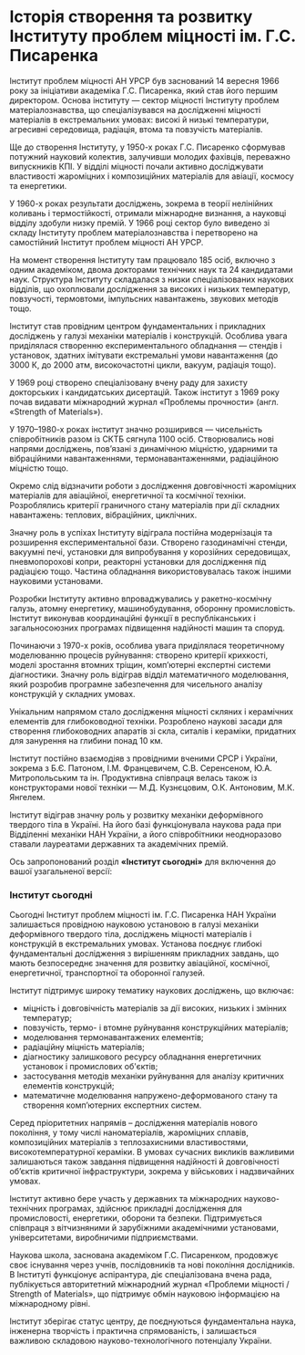 # Історія створення та розвитку Інституту проблем міцності ім. Г.С. Писаренка

Інститут проблем міцності АН УРСР був заснований 14 вересня 1966 року за ініціативи академіка Г.С. Писаренка, який став його першим директором. Основа інституту — сектор міцності Інституту проблем матеріалознавства, що спеціалізувався на дослідженні міцності матеріалів в екстремальних умовах: високі й низькі температури, агресивні середовища, радіація, втома та повзучість матеріалів.

Ще до створення Інституту, у 1950-х роках Г.С. Писаренко сформував потужний науковий колектив, залучивши молодих фахівців, переважно випускників КПІ. У відділі міцності почали активно досліджувати властивості жароміцних і композиційних матеріалів для авіації, космосу та енергетики.

У 1960-х роках результати досліджень, зокрема в теорії нелінійних коливань і термостійкості, отримали міжнародне визнання, а науковці відділу здобули низку премій. У 1966 році сектор було виведено зі складу Інституту проблем матеріалознавства і перетворено на самостійний Інститут проблем міцності АН УРСР.

На момент створення Інституту там працювало 185 осіб, включно з одним академіком, двома докторами технічних наук та 24 кандидатами наук. Структура Інституту складалася з низки спеціалізованих наукових відділів, що охоплювали дослідження за високих і низьких температур, повзучості, термовтоми, імпульсних навантажень, звукових методів тощо.

Інститут став провідним центром фундаментальних і прикладних досліджень у галузі механіки матеріалів і конструкцій. Особлива увага приділялася створенню експериментального обладнання — стендів і установок, здатних імітувати екстремальні умови навантаження (до 3000 К, до 2000 атм, високочастотні цикли, вакуум, радіація тощо).

У 1969 році створено спеціалізовану вчену раду для захисту докторських і кандидатських дисертацій. Також інститут з 1969 року почав видавати міжнародний журнал «Проблемы прочности» (англ. «Strength of Materials»).

У 1970–1980-х роках інститут значно розширився — чисельність співробітників разом із СКТБ сягнула 1100 осіб. Створювались нові напрями досліджень, пов’язані з динамічною міцністю, ударними та вібраційними навантаженнями, термонавантаженнями, радіаційною міцністю тощо.

Окремо слід відзначити роботи з дослідження довговічності жароміцних матеріалів для авіаційної, енергетичної та космічної техніки. Розроблялись критерії граничного стану матеріалів при дії складних навантажень: теплових, вібраційних, циклічних.

Значну роль в успіхах Інституту відіграла постійна модернізація та розширення експериментальної бази. Створено газодинамічні стенди, вакуумні печі, установки для випробування у корозійних середовищах, пневмопорохові копри, реакторні установки для дослідження під радіацією тощо. Частина обладнання використовувалась також іншими науковими установами.

Розробки Інституту активно впроваджувались у ракетно-космічну галузь, атомну енергетику, машинобудування, оборонну промисловість. Інститут виконував координаційні функції в республіканських і загальносоюзних програмах підвищення надійності машин та споруд.

Починаючи з 1970-х років, особлива увага приділялася теоретичному моделюванню процесів руйнування: створено критерії крихкості, моделі зростання втомних тріщин, комп’ютерні експертні системи діагностики. Значну роль відіграв відділ математичного моделювання, який розробив програмне забезпечення для чисельного аналізу конструкцій у складних умовах.

Унікальним напрямом стало дослідження міцності скляних і керамічних елементів для глибоководної техніки. Розроблено наукові засади для створення глибоководних апаратів зі скла, ситалів і кераміки, придатних для занурення на глибини понад 10 км.

Інститут постійно взаємодіяв з провідними вченими СРСР і України, зокрема з Б.Є. Патоном, І.М. Францевичем, С.В. Серенсеном, Ю.А. Митропольським та ін. Продуктивна співпраця велась також із конструкторами нової техніки — М.Д. Кузнєцовим, О.К. Антоновим, М.К. Янгелем.

Інститут відіграв значну роль у розвитку механіки деформівного твердого тіла в Україні. На його базі функціонувала наукова рада при Відділенні механіки НАН України, а його співробітники неодноразово ставали лауреатами державних та академічних премій.

Ось запропонований розділ **«Інститут сьогодні»** для включення до вашої узагальненої версії:

### Інститут сьогодні

Сьогодні Інститут проблем міцності ім. Г.С. Писаренка НАН України залишається провідною науковою установою в галузі механіки деформівного твердого тіла, досліджень міцності матеріалів і конструкцій в екстремальних умовах. Установа поєднує глибокі фундаментальні дослідження з вирішенням прикладних завдань, що мають безпосереднє значення для розвитку авіаційної, космічної, енергетичної, транспортної та оборонної галузей.

Інститут підтримує широку тематику наукових досліджень, що включає:

* міцність і довговічність матеріалів за дії високих, низьких і змінних температур;
* повзучість, термо- і втомне руйнування конструкційних матеріалів;
* моделювання термонавантажених елементів;
* радіаційну міцність матеріалів;
* діагностику залишкового ресурсу обладнання енергетичних установок і промислових об'єктів;
* застосування методів механіки руйнування для аналізу критичних елементів конструкцій;
* математичне моделювання напружено-деформованого стану та створення комп’ютерних експертних систем.

Серед пріоритетних напрямів – дослідження матеріалів нового покоління, у тому числі наноматеріалів, жароміцних сплавів, композиційних матеріалів з теплозахисними властивостями, високотемпературної кераміки. В умовах сучасних викликів важливими залишаються також завдання підвищення надійності й довговічності об’єктів критичної інфраструктури, зокрема у військових і надзвичайних умовах.

Інститут активно бере участь у державних та міжнародних науково-технічних програмах, здійснює прикладні дослідження для промисловості, енергетики, оборони та безпеки. Підтримується співпраця з вітчизняними й зарубіжними академічними установами, університетами, виробничими підприємствами.

Наукова школа, заснована академіком Г.С. Писаренком, продовжує своє існування через учнів, послідовників та нові покоління дослідників. В Інституті функціонує аспірантура, діє спеціалізована вчена рада, публікується авторитетний міжнародний журнал «Проблеми міцності / Strength of Materials», що підтримує обмін науковою інформацією на міжнародному рівні.

Інститут зберігає статус центру, де поєднуються фундаментальна наука, інженерна творчість і практична спрямованість, і залишається важливою складовою науково-технологічного потенціалу України.